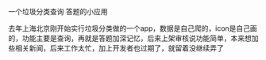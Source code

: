 一个垃圾分类查询 答题的小应用

去年上海北京刚开始实行垃圾分类做的一个app，数据是自己爬的，icon是自己画的，功能主要是查询，再就是答题加深记忆，后来上架审核说功能简单，本来想加些相关新闻，后来工作太忙，加上开发者也过期了，就留着没继续弄了
